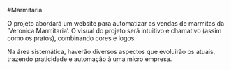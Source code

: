 #Marmitaria

O projeto abordará um website para automatizar as vendas de marmitas da ‘Veronica Marmitaria’. O visual do projeto será intuitivo e chamativo (assim como os pratos), combinando cores e logos.

Na área sistemática, haverão diversos aspectos que evoluirão os atuais, trazendo praticidade e automação à uma micro empresa.
 
